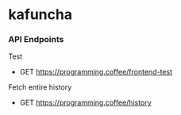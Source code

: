 # kafuncha

### API Endpoints

Test

- GET https://programming.coffee/frontend-test

Fetch entire history

- GET https://programming.coffee/history